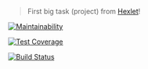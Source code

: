 >First big task (project) from [Hexlet](https://hexlet.io)!

[![Maintainability](https://api.codeclimate.com/v1/badges/1a625e08653ef986fb03/maintainability)](https://codeclimate.com/github/MrBlackBear/project-lvl1-s224/maintainability)

[![Test Coverage](https://api.codeclimate.com/v1/badges/1a625e08653ef986fb03/test_coverage)](https://codeclimate.com/github/MrBlackBear/project-lvl1-s224/test_coverage)

[![Build Status](https://travis-ci.org/MrBlackBear/project-lvl1-s224.svg?branch=master)](https://travis-ci.org/MrBlackBear/project-lvl1-s224)
